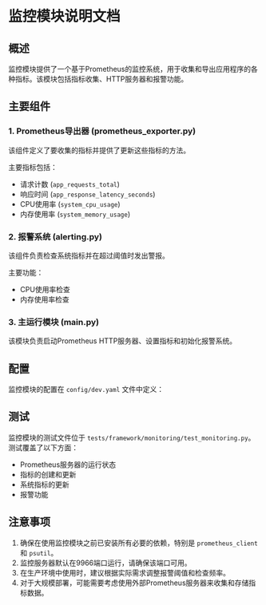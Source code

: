# 监控模块说明文档

## 概述

监控模块提供了一个基于Prometheus的监控系统，用于收集和导出应用程序的各种指标。该模块包括指标收集、HTTP服务器和报警功能。

## 主要组件

### 1. Prometheus导出器 (prometheus_exporter.py)

该组件定义了要收集的指标并提供了更新这些指标的方法。

主要指标包括：

* 请求计数 (`app_requests_total`)
* 响应时间 (`app_response_latency_seconds`)
* CPU使用率 (`system_cpu_usage`)
* 内存使用率 (`system_memory_usage`)

### 2. 报警系统 (alerting.py)

该组件负责检查系统指标并在超过阈值时发出警报。

主要功能：

* CPU使用率检查
* 内存使用率检查

### 3. 主运行模块 (main.py)

该模块负责启动Prometheus HTTP服务器、设置指标和初始化报警系统。

## 配置

监控模块的配置在 `config/dev.yaml` 文件中定义：

## 测试

监控模块的测试文件位于 `tests/framework/monitoring/test_monitoring.py`。测试覆盖了以下方面：

* Prometheus服务器的运行状态
* 指标的创建和更新
* 系统指标的更新
* 报警功能

## 注意事项

1. 确保在使用监控模块之前已安装所有必要的依赖，特别是 `prometheus_client` 和 `psutil`。
2. 监控服务器默认在9966端口运行，请确保该端口可用。
3. 在生产环境中使用时，建议根据实际需求调整报警阈值和检查频率。
4. 对于大规模部署，可能需要考虑使用外部Prometheus服务器来收集和存储指标数据。